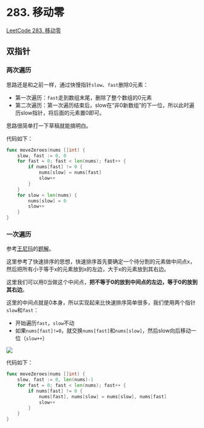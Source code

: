 # 283. 移动零

[LeetCode 283. 移动零](https://leetcode.cn/problems/move-zeroes/)

## 双指针

### 两次遍历

思路还是和之前一样，通过快慢指针`slow`、`fast`删除0元素：

- 第一次遍历：`fast`走到数组末尾，删除了整个数组的0元素
- 第二次遍历：第一次遍历结束后，slow在“非0新数组”的下一位，所以此时遍历slow指针，将后面的元素置0即可。

思路很简单打一下草稿就能搞明白。

代码如下：

```go
func moveZeroes(nums []int) {
	slow, fast := 0, 0
	for fast = 0; fast < len(nums); fast++ {
		if nums[fast] != 0 {
			nums[slow] = nums[fast]
			slow++
		}
	}
	for slow < len(nums) {
		nums[slow] = 0
		slow++
	}
}
```

### 一次遍历

参考[王尼玛](https://leetcode.cn/u/wang_ni_ma/)的[题解](https://leetcode.cn/problems/move-zeroes/solution/dong-hua-yan-shi-283yi-dong-ling-by-wang_ni_ma/)。

这里参考了快速排序的思想，快速排序首先要确定一个待分割的元素做中间点x，然后把所有小于等于x的元素放到x的左边，大于x的元素放到其右边。

这里我们可以用0当做这个中间点，**把不等于0的放到中间点的左边，等于0的放到其右边**。

这里的中间点就是0本身，所以实现起来比快速排序简单很多，我们使用两个指针`slow`和`fast`：

- 开始遍历`fast`，`slow`不动
- 如果`nums[fast]!=0`，就交换`nums[fast]`和`nums[slow]`，然后slow向后移动一位（`slow++`）

![](https://img-qingbo.oss-cn-beijing.aliyuncs.com/img/20221004105033.gif)

代码如下：

```go
func moveZeroes(nums []int) {
	slow, fast := 0, len(nums)-1
	for fast = 0; fast < len(nums); fast++ {
		if nums[fast] != 0 {
			nums[fast], nums[slow] = nums[slow], nums[fast]
			slow++
		}
	}
}
```



















